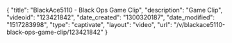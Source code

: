 {
    "title": "BlackAce5110 - Black Ops Game Clip",
    "description": "Game Clip",
    "videoid": "123421842",
    "date_created": "1300320187",
    "date_modified": "1517283998",
    "type": "captivate",
    "layout": "video",
    "url": "\/v\/blackace5110-black-ops-game-clip\/123421842"
}